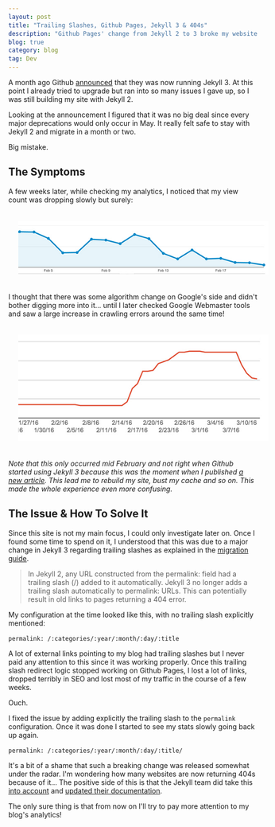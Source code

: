 ```yaml
---
layout: post
title: "Trailing Slashes, Github Pages, Jekyll 3 & 404s"
description: "Github Pages' change from Jekyll 2 to 3 broke my website and many others because of a change in trailing slashes behaviour."
blog: true
category: blog
tag: Dev
---
```


A month ago Github [announced][1] that they was now running Jekyll 3. At this point I already tried to upgrade but ran into so many issues I gave up, so I was still building my site with Jekyll 2. 

Looking at the announcement I figured that it was no big deal since every major deprecations would only occur in May. It really felt safe to stay with Jekyll 2 and migrate in a month or two.

Big mistake.

## The Symptoms

A few weeks later, while checking my analytics, I noticed that my view count was dropping slowly but surely:

<div class="image-wrapper" style="text-align: center"><img src="/assets/blog/analytics-drop.jpg" alt="Google analytics drop" style="padding: 20px; width: 600px;"/></div>

I thought that there was some algorithm change on Google's side and didn't bother digging more into it... until I later checked Google Webmaster tools and saw a large increase in crawling errors around the same time!

<div class="image-wrapper" style="text-align: center"><img src="/assets/blog/webmaster-tools.jpg" alt="Google webmaster tools drop" style="padding: 20px; width: 600px;"/></div>

_Note that this only occurred mid February and not right when Github started using Jekyll 3 because this was the moment when I published [a new article][2]. This lead me to rebuild my site, bust my cache and so on. This made the whole experience even more confusing._

## The Issue & How To Solve It

Since this site is not my main focus, I could only investigate later on. Once I found some time to spend on it, I understood that this was due to a major change in Jekyll 3 regarding trailing slashes as explained in the [migration guide][3].

> In Jekyll 2, any URL constructed from the permalink: field had a trailing slash (/) added to it automatically. Jekyll 3 no longer adds a trailing slash automatically to permalink: URLs. This can potentially result in old links to pages returning a 404 error. 

My configuration at the time looked like this, with no trailing slash explicitly mentioned:

	permalink: /:categories/:year/:month/:day/:title

A lot of external links pointing to my blog had trailing slashes but I never paid any attention to this since it was working properly. Once this trailing slash redirect logic stopped working on Github Pages, I lost a lot of links, dropped terribly in SEO and lost most of my traffic in the course of a few weeks.

Ouch.

I fixed the issue by adding explicitly the trailing slash to the `permalink` configuration. Once it was done I started to see my stats slowly going back up again.

	permalink: /:categories/:year/:month/:day/:title/

It's a bit of a shame that such a breaking change was released somewhat under the radar. I'm wondering how many websites are now returning 404s because of it... The positive side of this is that the Jekyll team did take this [into account][4] and [updated their documentation][5].

The only sure thing is that from now on I'll try to pay more attention to my blog's analytics!

[1]:	https://github.com/blog/2100-github-pages-now-faster-and-simpler-with-jekyll-3-0
[2]:	/blog/2016/02/15/rspec-on-multiple-rails-projects/
[3]:	https://jekyllrb.com/docs/upgrading/2-to-3/
[4]:	https://github.com/jekyll/jekyll/issues/4440
[5]:	https://talk.jekyllrb.com/t/github-pages-with-jekyll3-blog-posts-with-trailing-slash-no-longer-work/1877/3